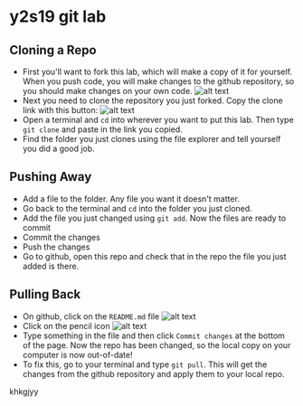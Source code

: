 # y2s19 git lab
## Cloning a Repo
- First you'll want to fork this lab, which will make a copy of it for yourself. When you push code, you will make changes to the github repository, so you should make changes on your own code.
![alt text](fork.png)
- Next you need to clone the repository you just forked. Copy the clone link with this button:
![alt text](clone.png)
- Open a terminal and `cd` into wherever you want to put this lab. Then type `git clone` and paste in the link you copied.
- Find the folder you just clones using the file explorer and tell yourself you did a good job.
## Pushing Away
- Add a file to the folder. Any file you want it doesn't matter.
- Go back to the terminal and `cd` into the folder you just cloned. 
- Add the file you just changed using `git add`. Now the files are ready to commit
- Commit the changes
- Push the changes
- Go to github, open this repo and check that in the repo the file you just added is there.
## Pulling Back
- On github, click on the `README.md` file
![alt text](edit.png)
- Click on the pencil icon
![alt text](pencil.png)
- Type something in the file and then click `Commit changes` at the bottom of the page. Now the repo has been changed, so the local copy on your computer is now out-of-date!
- To fix this, go to your terminal and type `git pull`. This will get the changes from the github repository and apply them to your local repo.

khkgjyy
